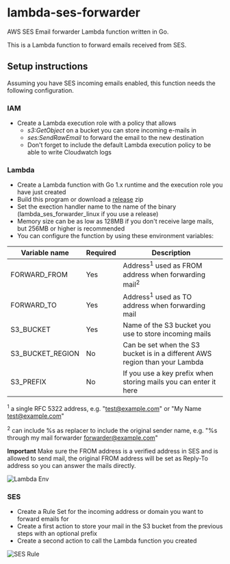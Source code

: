 # lambda-ses-forwarder
AWS SES Email forwarder Lambda function written in Go.

This is a Lambda function to forward emails received from SES.

## Setup instructions

Assuming you have SES incoming emails enabled, this function needs the following configuration.

### IAM

* Create a Lambda execution role with a policy that allows
    * _s3:GetObject_ on a bucket you can store incoming e-mails in
    * _ses:SendRawEmail_ to forward the email to the new destination
    * Don't forget to include the default Lambda execution policy to be able to write Cloudwatch logs

### Lambda

* Create a Lambda function with Go 1.x runtime and the execution role you have just created
* Build this program or download a [release](https://github.com/SebastiaanKlippert/lambda-ses-forwarder/releases) zip
* Set the exection handler name to the name of the binary (lambda_ses_forwarder_linux if you use a release)
* Memory size can be as low as 128MB if you don't receive large mails, but 256MB or higher is recommended
* You can configure the function by using these environment variables:

Variable name | Required | Description
--- | --- | ---
FORWARD_FROM | Yes | Address<sup>1</sup> used as FROM address when forwarding mail<sup>2</sup>
FORWARD_TO | Yes | Address<sup>1</sup> used as TO address when forwarding mail
S3_BUCKET | Yes | Name of the S3 bucket you use to store incoming mails
S3_BUCKET_REGION | No | Can be set when the S3 bucket is in a different AWS region than your Lambda
S3_PREFIX | No | If you use a key prefix when storing mails you can enter it here

<sup>1</sup> a single RFC 5322 address, e.g. "test@example.com" or "My Name <test@example.com>" 

<sup>2</sup> can include %s as replacer to include the original sender name, e.g. "%s through my mail forwarder <forwarder@example.com>"

**Important** Make sure the FROM address is a verified address in SES and is allowed to send mail, the original FROM address will be set as Reply-To address so you can answer the mails directly.

![Lambda Env](https://sklippert.s3-eu-central-1.amazonaws.com/public/lambda-env.png "Lambda environment")


### SES

* Create a Rule Set for the incoming address or domain you want to forward emails for
* Create a first action to store your mail in the S3 bucket from the previous steps with an optional prefix
* Create a second action to call the Lambda function you created

![SES Rule](https://sklippert.s3-eu-central-1.amazonaws.com/public/ses-rule.png "SES Rule")



